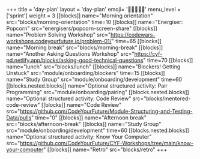 +++
title = 'day-plan'
layout = 'day-plan'
emoji= '🧑🏾‍🤝‍🧑🏾'
menu_level = ['sprint']
weight = 3
[[blocks]]
name="Morning orientation"
src="blocks/morning-orientation"
time=10
[[blocks]]
name="Energiser: Popcorn"
src="energisers/popcorn-screen-share"
[[blocks]]
name="Problem Solving Workshop"
src="https://codewars-workshops.codeyourfuture.io/problem-01/"
time=65
[[blocks]]
name="Morning break"
src="blocks/morning-break"
[[blocks]]
name="Another Asking Questions Workshop"
src="https://cyf-pd.netlify.app/blocks/asking-good-technical-questions"
time=70
[[blocks]]
name="lunch"
src="blocks/lunch"
[[blocks]]
name="Blockers! Getting Unstuck"
src="module/onboarding/blockers"
time=15
[[blocks]]
name="Study Group"
src="module/onboarding/development"
time=60
[[blocks.nested.blocks]]
name="Optional structured activity: Pair Programming"
src="module/onboarding/pairing"
[[blocks.nested.blocks]]
name="Optional structured activity: Code Review"
src="blocks/mentored-code-review"
[[blocks]]
name="Code Review"
src="https://github.com/CodeYourFuture/Module-Structuring-and-Testing-Data/pulls"
time="0"
[[blocks]]
name="Afternoon break"
src="blocks/afternoon-break"
[[blocks]]
name="Study Group"
src="module/onboarding/development"
time=60
[[blocks.nested.blocks]]
name="Optional structured activity: Know Your Computer"
src="https://github.com/CodeYourFuture/CYF-Workshops/tree/main/know-your-computer"
[[blocks]]
name="Retro"
src="blocks/retro"
+++
